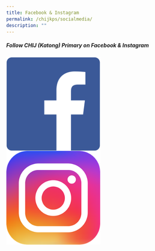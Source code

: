 ```yaml
---
title: Facebook & Instagram
permalink: /chijkps/socialmedia/
description: ""
---
```

##### Follow CHIJ (Katong) Primary on Facebook & Instagram<br>


<p><a href="https://www.facebook.com/profile.php?id=100064368781577">
<img src="/images/Facebook%20Logo.png" style="width:250px;height:250px;margin-right:5px;" align = "left">
</a></p>

<p><a href="https://www.instagram.com/chij_katong_primary/">
<img src="/images/Instagram%20Logo.png" style="width:250px;height:250px;margin-right:5px;" align = "left">
</a></p>